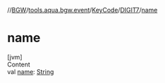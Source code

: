 //[BGW](../../../../index.md)/[tools.aqua.bgw.event](../../index.md)/[KeyCode](../index.md)/[DIGIT7](index.md)/[name](name.md)



# name  
[jvm]  
Content  
val [name](name.md): [String](https://kotlinlang.org/api/latest/jvm/stdlib/kotlin/-string/index.html)  



